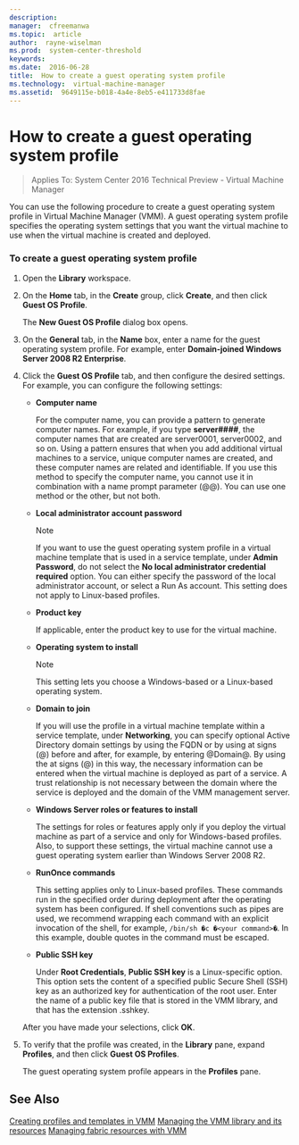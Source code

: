 ```yaml
---
description:  
manager:  cfreemanwa
ms.topic:  article
author:  rayne-wiselman
ms.prod:  system-center-threshold
keywords:  
ms.date:  2016-06-28
title:  How to create a guest operating system profile
ms.technology:  virtual-machine-manager
ms.assetid:  9649115e-b018-4a4e-8eb5-e411733d8fae
---
```


# How to create a guest operating system profile

>Applies To: System Center 2016 Technical Preview - Virtual Machine Manager

You can use the following procedure to create a guest operating system profile in Virtual Machine Manager (VMM). A guest operating system profile specifies the operating system settings that you want the virtual machine to use when the virtual machine is created and deployed.

### To create a guest operating system profile

1.  Open the **Library** workspace.

2.  On the **Home** tab, in the **Create** group, click **Create**, and then click **Guest OS Profile**.

    The **New Guest OS Profile** dialog box opens.

3.  On the **General** tab, in the **Name** box, enter a name for the guest operating system profile. For example, enter **Domain-joined Windows Server 2008 R2 Enterprise**.

4.  Click the **Guest OS Profile** tab, and then configure the desired settings. For example, you can configure the following settings:

    -   **Computer name**

        For the computer name, you can provide a pattern to generate computer names. For example, if you type **server####**, the computer names that are created are server0001, server0002, and so on. Using a pattern ensures that when you add additional virtual machines to a service, unique computer names are created, and these computer names are related and identifiable. If you use this method to specify the computer name, you cannot use it in combination with a name prompt parameter (@<name>@). You can use one method or the other, but not both.

    -   **Local administrator account password**

        > [!NOTE]
        > If you want to use the guest operating system profile in a virtual machine template that is used in a service template, under **Admin Password**, do not select the **No local administrator credential required** option. You can either specify the password of the local administrator account, or select a Run As account. This setting does not apply to Linux-based profiles.

    -   **Product key**

        If applicable, enter the product key to use for the virtual machine.

    -   **Operating system to install**

        > [!NOTE]
        > This setting lets you choose a Windows-based or a Linux-based operating system.

    -   **Domain to join**

        If you will use the profile in a virtual machine template within a service template, under **Networking**, you can specify optional Active Directory domain settings by using the FQDN or by using at signs (@) before and after, for example, by entering @Domain@. By using the at signs (@) in this way, the necessary information can be entered when the virtual machine is deployed as part of a service. A trust relationship is not necessary between the domain where the service is deployed and the domain of the VMM management server.

    -   **Windows Server roles or features to install**

        The settings for roles or features apply only if you deploy the virtual machine as part of a service and only for Windows-based profiles. Also, to support these settings, the virtual machine cannot use a guest operating system earlier than Windows Server 2008 R2.

    -   **RunOnce commands**

        This setting applies only to Linux-based profiles. These commands run in the specified order during deployment after the operating system has been configured. If shell conventions such as pipes are used, we recommend wrapping each command with an explicit invocation of the shell, for example, `/bin/sh �c �<your command>�`. In this example, double quotes in the command must be escaped.

    -   **Public SSH key**

        Under **Root Credentials**, **Public SSH key** is a Linux-specific option. This option sets the content of a specified public Secure Shell (SSH) key as an authorized key for authentication of the root user. Enter the name of a public key file that is stored in the VMM library, and that has the extension .sshkey.

    After you have made your selections, click **OK**.

5.  To verify that the profile was created, in the **Library** pane, expand **Profiles**, and then click **Guest OS Profiles**.

    The guest operating system profile appears in the **Profiles** pane.

## See Also
[Creating profiles and templates in VMM](Creating-profiles-and-templates-in-VMM.md)
[Managing the VMM library and its resources](Managing-the-VMM-library-and-its-resources.md)
[Managing fabric resources with VMM](Managing-fabric-resources-with-VMM.md)




